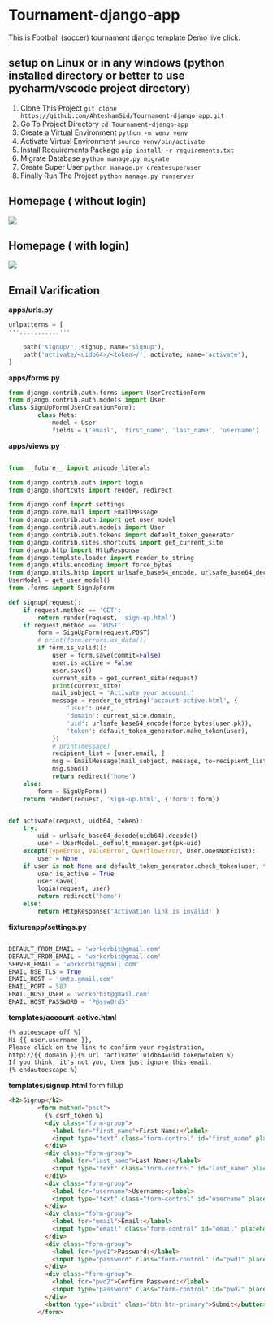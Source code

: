# Tournament-django-app
This is Football (soccer) tournament django template
Demo live [click](http://brsfc.herokuapp.com/home/).
## setup on Linux or in any windows (python installed directory or better to use pycharm/vscode project directory)

1. Clone This Project `git clone https://github.com/AhteshamSid/Tournament-django-app.git`
2. Go To Project Directory `cd Tournament-django-app`
3. Create a Virtual Environment `python -m venv venv`
4. Activate Virtual Environment `source venv/bin/activate`
5. Install Requirements Package `pip install -r requirements.txt`
6. Migrate Database `python manage.py migrate`
7. Create Super User `python manage.py createsuperuser`
8. Finally Run The Project `python manage.py runserver`
## Homepage ( without login)
<img src="home.gif" >

## Homepage ( with login)
<img src="home1.gif" >


## Email Varification
**apps/urls.py**

```python
urlpatterns = [
'''...........'''

    path('signup/', signup, name="signup"),
    path('activate/<uidb64>/<token>/', activate, name='activate'),
]
```




**apps/forms.py**

```python
from django.contrib.auth.forms import UserCreationForm
from django.contrib.auth.models import User
class SignUpForm(UserCreationForm):  
        class Meta:  
            model = User  
            fields = ('email', 'first_name', 'last_name', 'username')

```


**apps/views.py**

```python

from __future__ import unicode_literals

from django.contrib.auth import login
from django.shortcuts import render, redirect

from django.conf import settings
from django.core.mail import EmailMessage
from django.contrib.auth import get_user_model
from django.contrib.auth.models import User
from django.contrib.auth.tokens import default_token_generator
from django.contrib.sites.shortcuts import get_current_site
from django.http import HttpResponse
from django.template.loader import render_to_string
from django.utils.encoding import force_bytes
from django.utils.http import urlsafe_base64_encode, urlsafe_base64_decode
UserModel = get_user_model()
from .forms import SignUpForm

def signup(request):
    if request.method == 'GET':
        return render(request, 'sign-up.html')
    if request.method == 'POST':
        form = SignUpForm(request.POST)
        # print(form.errors.as_data())
        if form.is_valid():
            user = form.save(commit=False)
            user.is_active = False
            user.save()
            current_site = get_current_site(request)
            print(current_site)
            mail_subject = 'Activate your account.'
            message = render_to_string('account-active.html', {
                'user': user,
                'domain': current_site.domain,
                'uid': urlsafe_base64_encode(force_bytes(user.pk)),
                'token': default_token_generator.make_token(user),
            })
            # print(message)
            recipient_list = [user.email, ]
            msg = EmailMessage(mail_subject, message, to=recipient_list)
            msg.send()
            return redirect('home')
    else:
        form = SignUpForm()
    return render(request, 'sign-up.html', {'form': form})


def activate(request, uidb64, token):
    try:
        uid = urlsafe_base64_decode(uidb64).decode()
        user = UserModel._default_manager.get(pk=uid)
    except(TypeError, ValueError, OverflowError, User.DoesNotExist):
        user = None
    if user is not None and default_token_generator.check_token(user, token):
        user.is_active = True
        user.save()
        login(request, user)
        return redirect('home')
    else:
        return HttpResponse('Activation link is invalid!')
```



**fixtureapp/settings.py**

```python

DEFAULT_FROM_EMAIL = 'workorbit@gmail.com'
DEFAULT_FROM_EMAIL = 'workorbit@gmail.com'
SERVER_EMAIL = 'workorbit@gmail.com'
EMAIL_USE_TLS = True
EMAIL_HOST = 'smtp.gmail.com'
EMAIL_PORT = 587
EMAIL_HOST_USER = 'workorbit@gmail.com'
EMAIL_HOST_PASSWORD = 'P@ssw0rd5'
```

**templates/account-active.html**

```html
{% autoescape off %}
Hi {{ user.username }},
Please click on the link to confirm your registration,
http://{{ domain }}{% url 'activate' uidb64=uid token=token %}
If you think, it's not you, then just ignore this email.
{% endautoescape %}
```


**templates/signup.html**
form fillup
```html
<h2>Signup</h2>
        <form method="post">
          {% csrf_token %}
          <div class="form-group">
            <label for="first_name">First Name:</label>
            <input type="text" class="form-control" id="first_name" placeholder="Enter first name" name="first_name">
          </div>
          <div class="form-group">
            <label for="last_name">Last Name:</label>
            <input type="text" class="form-control" id="last_name" placeholder="Enter last name" name="last_name">
          </div>
          <div class="form-group">
            <label for="username">Username:</label>
            <input type="text" class="form-control" id="username" placeholder="Enter username" name="username">
          </div>
          <div class="form-group">
            <label for="email">Email:</label>
            <input type="email" class="form-control" id="email" placeholder="Enter email" name="email">
          </div>
          <div class="form-group">
            <label for="pwd1">Password:</label>
            <input type="password" class="form-control" id="pwd1" placeholder="Enter password" name="password1">
          </div>
          <div class="form-group">
            <label for="pwd2">Confirm Password:</label>
            <input type="password" class="form-control" id="pwd2" placeholder="Reenter password" name="password2">
          </div>
          <button type="submit" class="btn btn-primary">Submit</button>
        </form>

```

